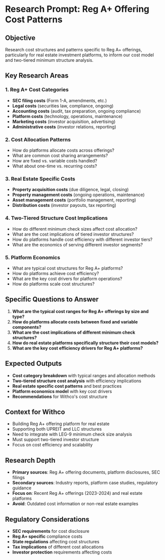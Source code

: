# Research Prompt: Reg A+ Offering Cost Patterns

## Objective

Research cost structures and patterns specific to Reg A+ offerings, particularly for real estate investment platforms, to inform our cost model and two-tiered minimum structure analysis.

## Key Research Areas

### 1. Reg A+ Cost Categories

- **SEC filing costs** (Form 1-A, amendments, etc.)
- **Legal costs** (securities law, compliance, ongoing)
- **Accounting costs** (audit, tax preparation, ongoing compliance)
- **Platform costs** (technology, operations, maintenance)
- **Marketing costs** (investor acquisition, advertising)
- **Administrative costs** (investor relations, reporting)

### 2. Cost Allocation Patterns

- How do platforms allocate costs across offerings?
- What are common cost sharing arrangements?
- How are fixed vs. variable costs handled?
- What about one-time vs. recurring costs?

### 3. Real Estate Specific Costs

- **Property acquisition costs** (due diligence, legal, closing)
- **Property management costs** (ongoing operations, maintenance)
- **Asset management costs** (portfolio management, reporting)
- **Distribution costs** (investor payouts, tax reporting)

### 4. Two-Tiered Structure Cost Implications

- How do different minimum check sizes affect cost allocation?
- What are the cost implications of tiered investor structures?
- How do platforms handle cost efficiency with different investor tiers?
- What are the economics of serving different investor segments?

### 5. Platform Economics

- What are typical cost structures for Reg A+ platforms?
- How do platforms achieve cost efficiency?
- What are the key cost drivers for platform operations?
- How do platforms scale cost structures?

## Specific Questions to Answer

1. **What are the typical cost ranges for Reg A+ offerings by size and type?**
2. **How do platforms allocate costs between fixed and variable components?**
3. **What are the cost implications of different minimum check structures?**
4. **How do real estate platforms specifically structure their cost models?**
5. **What are the key cost efficiency drivers for Reg A+ platforms?**

## Expected Outputs

- **Cost category breakdown** with typical ranges and allocation methods
- **Two-tiered structure cost analysis** with efficiency implications
- **Real estate specific cost patterns** and best practices
- **Platform economics model** with key cost drivers
- **Recommendations** for Withco's cost structure

## Context for Withco

- Building Reg A+ offering platform for real estate
- Supporting both UPREIT and LLC structures
- Need to integrate with LEG-9 minimum check size analysis
- Must support two-tiered investor structure
- Focus on cost efficiency and scalability

## Research Depth

- **Primary sources**: Reg A+ offering documents, platform disclosures, SEC filings
- **Secondary sources**: Industry reports, platform case studies, regulatory guidance
- **Focus on**: Recent Reg A+ offerings (2023-2024) and real estate platforms
- **Avoid**: Outdated cost information or non-real estate examples

## Regulatory Considerations

- **SEC requirements** for cost disclosure
- **Reg A+ specific** compliance costs
- **State regulations** affecting cost structures
- **Tax implications** of different cost allocations
- **Investor protection** requirements affecting costs



